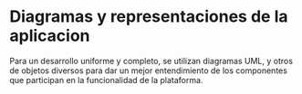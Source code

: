 # Diagramas y representaciones de la aplicacion
Para un desarrollo uniforme y completo, se utilizan diagramas UML, y otros de objetos diversos para dar un mejor entendimiento de los componentes que participan en la funcionalidad de la plataforma.